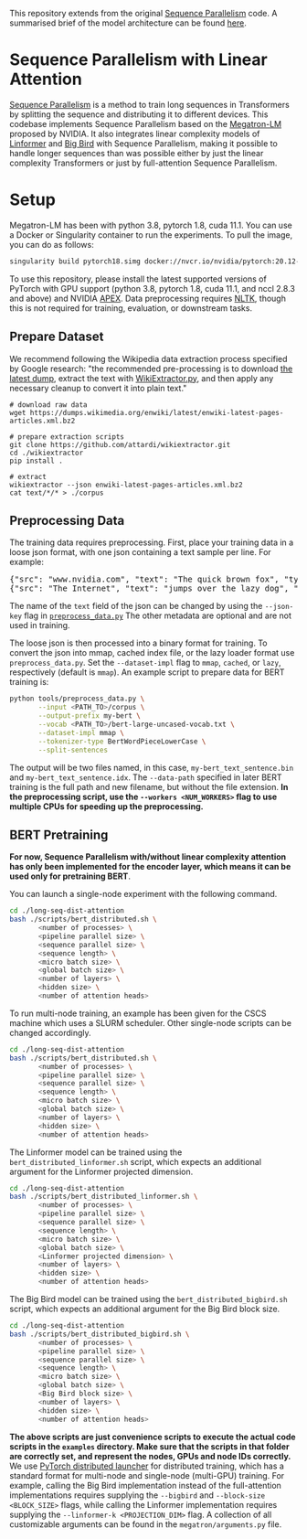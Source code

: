 This repository extends from the original [Sequence Parallelism](https://arxiv.org/abs/2105.13120) code. A summarised brief of the model architecture can be found [here](https://chaitanyabaranwal.github.io/long-seq-dist-attention).

# Sequence Parallelism with Linear Attention

[Sequence Parallelism](https://arxiv.org/abs/2105.13120) is a method to train long sequences in Transformers by splitting the sequence and distributing it to different devices. This codebase implements Sequence Parallelism based on the [Megatron-LM](https://github.com/NVIDIA/Megatron-LM) proposed by NVIDIA. It also integrates linear complexity models of [Linformer](https://arxiv.org/abs/2006.04768) and [Big Bird](https://arxiv.org/abs/2007.14062) with Sequence Parallelism, making it possible to handle longer sequences than was possible either by just the linear complexity Transformers or just by full-attention Sequence Parallelism.

# Setup

Megatron-LM has been with python 3.8, pytorch 1.8, cuda 11.1. You can use a Docker or Singularity container to run the experiments. To pull the image, you can do as follows:

```bash
singularity build pytorch18.simg docker://nvcr.io/nvidia/pytorch:20.12-py3
```

To use this repository, please install the latest supported versions of PyTorch with GPU support (python 3.8, pytorch 1.8, cuda 11.1, and nccl 2.8.3 and above) and NVIDIA [APEX](https://github.com/NVIDIA/apex#quick-start). Data preprocessing requires [NLTK](https://www.nltk.org/install.html), though this is not required for training, evaluation, or downstream tasks.

## Prepare Dataset

We recommend following the Wikipedia data extraction process specified by Google research: "the recommended pre-processing is to download [the latest dump](https://dumps.wikimedia.org/enwiki/latest/enwiki-latest-pages-articles.xml.bz2), extract the text with [WikiExtractor.py](https://github.com/attardi/wikiextractor), and then apply any necessary cleanup to convert it into plain text."

```
# download raw data
wget https://dumps.wikimedia.org/enwiki/latest/enwiki-latest-pages-articles.xml.bz2

# prepare extraction scripts
git clone https://github.com/attardi/wikiextractor.git
cd ./wikiextractor
pip install .

# extract
wikiextractor --json enwiki-latest-pages-articles.xml.bz2
cat text/*/* > ./corpus
```

## Preprocessing Data

The training data requires preprocessing. First, place your training data in a loose json format, with one json containing a text sample per line. For example:
<pre>
{"src": "www.nvidia.com", "text": "The quick brown fox", "type": "Eng", "id": "0", "title": "First Part"}
{"src": "The Internet", "text": "jumps over the lazy dog", "type": "Eng", "id": "42", "title": "Second Part"}
</pre>

The name of the `text` field of the json can be changed by using the `--json-key` flag in [`preprocess_data.py`](./tools/preprocess_data.py) The other metadata are optional and are not used in training.

The loose json is then processed into a binary format for training. To convert the json into mmap, cached index file, or the lazy loader format use `preprocess_data.py`. Set the `--dataset-impl` flag to `mmap`, `cached`, or `lazy`, respectively (default is `mmap`). An example script to prepare data for BERT training is:
```bash
python tools/preprocess_data.py \
       --input <PATH_TO>/corpus \
       --output-prefix my-bert \
       --vocab <PATH_TO>/bert-large-uncased-vocab.txt \
       --dataset-impl mmap \
       --tokenizer-type BertWordPieceLowerCase \
       --split-sentences
```

The output will be two files named, in this case, `my-bert_text_sentence.bin` and `my-bert_text_sentence.idx`. The `--data-path` specified in later BERT training is the full path and new filename, but without the file extension. **In the preprocessing script, use the `--workers <NUM_WORKERS>` flag to use multiple CPUs for speeding up the preprocessing.**

## BERT Pretraining

**For now, Sequence Parallelism with/without linear complexity attention has only been implemented for the encoder layer, which means it can be used only for pretraining BERT**.

You can launch a single-node experiment with the following command.

```bash
cd ./long-seq-dist-attention
bash ./scripts/bert_distributed.sh \
       <number of processes> \
       <pipeline parallel size> \
       <sequence parallel size> \
       <sequence length> \
       <micro batch size> \
       <global batch size> \
       <number of layers> \
       <hidden size> \
       <number of attention heads>
```

To run multi-node training, an example has been given for the CSCS machine which uses a SLURM scheduler. Other single-node scripts can be changed accordingly.

```bash
cd ./long-seq-dist-attention
bash ./scripts/bert_distributed.sh \
       <number of processes> \
       <pipeline parallel size> \
       <sequence parallel size> \
       <sequence length> \
       <micro batch size> \
       <global batch size> \
       <number of layers> \
       <hidden size> \
       <number of attention heads>
```

The Linformer model can be trained using the `bert_distributed_linformer.sh` script, which expects an additional argument for the Linformer projected dimension.

```bash
cd ./long-seq-dist-attention
bash ./scripts/bert_distributed_linformer.sh \
       <number of processes> \
       <pipeline parallel size> \
       <sequence parallel size> \
       <sequence length> \
       <micro batch size> \
       <global batch size> \
       <Linformer projected dimension> \
       <number of layers> \
       <hidden size> \
       <number of attention heads>
```

The Big Bird model can be trained using the `bert_distributed_bigbird.sh` script, which expects an additional argument for the Big Bird block size.

```bash
cd ./long-seq-dist-attention
bash ./scripts/bert_distributed_bigbird.sh \
       <number of processes> \
       <pipeline parallel size> \
       <sequence parallel size> \
       <sequence length> \
       <micro batch size> \
       <global batch size> \
       <Big Bird block size> \
       <number of layers> \
       <hidden size> \
       <number of attention heads>
```

**The above scripts are just convenience scripts to execute the actual code scripts in the `examples` directory. Make sure that the scripts in that folder are correctly set, and represent the nodes, GPUs and node IDs correctly.** We use [PyTorch distributed launcher](https://pytorch.org/docs/stable/distributed.html) for distributed training, which has a standard format for multi-node and single-node (multi-GPU) training. For example, calling the Big Bird implementation instead of the full-attention implementations requires supplying the `--bigbird` and `--block-size <BLOCK_SIZE>` flags, while calling the Linformer implementation requires supplying the `--linformer-k <PROJECTION_DIM>` flag. A collection of all customizable arguments can be found in the `megatron/arguments.py` file.
